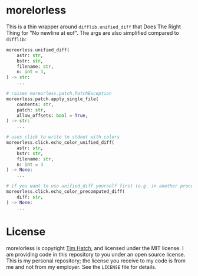# morelorless

This is a thin wrapper around `difflib.unified_diff` that Does The Right Thing
for "No newline at eof".  The args are also simplified compared to `difflib`:

```py
moreorless.unified_diff(
    astr: str,
    bstr: str,
    filename: str,
    n: int = 3,
) -> str:
    ...

# raises moreorless.patch.PatchException
moreorless.patch.apply_single_file(
    contents: str,
    patch: str,
    allow_offsets: bool = True,
) -> str:
    ...

# uses click to write to stdout with colors
moreorless.click.echo_color_unified_diff(
    astr: str,
    bstr: str,
    filename: str,
    n: int = 3
) -> None:
    ...

# if you want to use unified_diff yourself first (e.g. in another process)
moreorless.click.echo_color_precomputed_diff(
    diff: str,
) -> None:
    ...
```

# License

morelorless is copyright [Tim Hatch](http://timhatch.com/), and licensed under
the MIT license.  I am providing code in this repository to you under an open
source license.  This is my personal repository; the license you receive to
my code is from me and not from my employer. See the `LICENSE` file for details.
